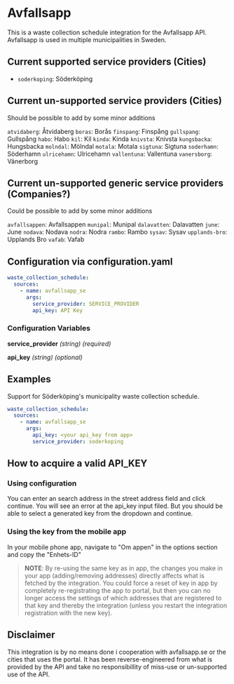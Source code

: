 # Avfallsapp

This is a waste collection schedule integration for the Avfallsapp API. Avfallsapp is used in multiple municipalities in Sweden.

## Current supported service providers (Cities)
<!--Begin of service section-->
- `soderkoping`: Söderköping
<!--End of service section-->

## Current un-supported service providers (Cities)

Should be possible to add by some minor additions
<!--Begin of service section-->
`atvidaberg`: Åtvidaberg
`boras`: Borås
`finspang`: Finspång
`gullspang`: Gullspång
`habo`: Habo
`kil`: Kil
`kinda`: Kinda
`knivsta`: Knivsta
`kungsbacka`: Hungsbacka
`molndal`: Mölndal
`motala`: Motala
`sigtuna`: Sigtuna
`soderhamn`: Söderhamn
`ulricehamn`: Ulricehamn
`vallentuna`: Vallentuna
`vanersborg`: Vänerborg
<!--End of service section-->

## Current un-supported generic service providers (Companies?)

Could be possible to add by some minor additions
<!--Begin of service section-->
`avfallsappen`: Avfallsappen
`munipal`: Munipal
`dalavatten`: Dalavatten
`june`: June
`nodava`: Nodava
`nodra`: Nodra
`rambo`: Rambo
`sysav`: Sysav
`upplands-bro`: Upplands Bro
`vafab`: Vafab
<!--End of service section-->

## Configuration via configuration.yaml

```yaml
waste_collection_schedule:
  sources:
    - name: avfallsapp_se
      args:
        service_provider: SERVICE_PROVIDER
        api_key: API Key
```

### Configuration Variables

**service_provider**
*(string) (required)*

<!-- ***streeet_address***
*(string) (optional)* -->

**api_key**
*(string) (optional)*

## Examples

Support for Söderköping's municipality waste collection schedule.

```yaml
waste_collection_schedule:
  sources:
    - name: avfallsapp_se
      args:
        api_key: <your api_key from app>
        service_provider: soderkoping
```

## How to acquire a valid API_KEY

### Using configuration

You can enter an search address in the street address field and click continue. You will see an error at the api_key input filed. But you should be able to select a generated key from the dropdown and continue.

### Using the key from the mobile app

In your mobile phone app, navigate to "Om appen" in the options section and copy the "Enhets-ID"

> **NOTE**: By re-using the same key as in app, the changes you make in your app (adding/removing addresses) directly affects what is fetched by the integration. You could force a reset of key in app by completely re-registrating the app to portal, but then you can no longer access the settings of which addresses that are registered to that key and thereby the integration (unless you restart the integration registration with the new key).

## Disclaimer

This integration is by no means done i cooperation with avfallsapp.se or the cities that uses the portal. It has been reverse-engineered from what is provided by the API and take no responsibillity of miss-use or un-supported use of the API.
